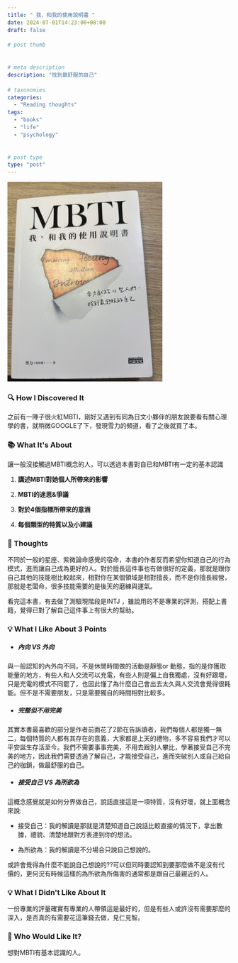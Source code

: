 ```yaml
---
title: " 我，和我的使用說明書 "
date: 2024-07-01T14:23:00+08:00
draft: false

# post thumb


# meta description
description: "找到最舒服的自己"

# taxonomies
categories: 
  - "Reading thoughts"
tags:
  - "books"
  - "life"
  - "psychology"
 

# post type
type: "post"
---
```



![](/images/book5.jpg)

### 🔍 How I Discovered It

之前有一陣子很火紅MBTI，剛好又遇到有同為日文小夥伴的朋友說要看有關心理學的書，就稍微GOOGLE了下，發現雪力的頻道，看了之後就買了本。

### 📚 What It's About

讓一般沒接觸過MBTI概念的人，可以透過本書對自已和MBTI有一定的基本認識

1. **講述MBTI對她個人所帶來的影響**

2. **MBTI的迷思&爭議**

3. **對於4個指標所帶來的意涵**

4. **每個類型的特質以及小建議**

### 🧠 Thoughts
不同於一般的星座、紫微論命感覺的宿命，本書的作者反而希望你知道自己的行為模式，進而讓自己成為更好的人。對於擅長這件事也有做很好的定義，那就是跟你自己其他的技能樹比較起來，相對你在某個領域是相對擅長，而不是你擅長經營，那就是老闆命，很多技能需要的是後天的磨練與運氣。

看完這本書，有去做了測驗現階段是INTJ ，雖說用的不是專業的評測，搭配上書籍，覺得已對了解自己這件事上有很大的幫助。

### 💡 What I Like About 3 Points
* ##### 內向 VS 外向
與一般認知的內外向不同，不是休閒時間做的活動是靜態or 動態，指的是你獲取能量的地方，有些人和人交流可以充電，有些人則是偏上自我獨處，沒有好跟壞，只是充電的模式不同罷了，也因此懂了為什麼自己會出去太久與人交流會覺得很耗能。但不是不需要朋友，只是需要獨自的時間相對比較多。

* ##### 完整但不用完美
其實本書最喜歡的部分是作者前面花了2節在告訴讀者，我們每個人都是獨一無二，每個特質的人都有其存在的意義，大家都是上天的禮物，多不容易我們才可以平安誕生存活至今。我們不需要事事完美，不用去跟別人攀比，學著接受自己不完美的地方，因此我們需要透過了解自己，才能接受自己，進而突破別人或自己給自己的枷鎖，做最舒服的自己。

* ##### 接受自己  VS  為所欲為
這概念感覺就是如何分界做自己，說話直接這是一項特質，沒有好壞，就上面概念來說:

* 接受自己：我的解讀是那就是清楚知道自己說話比較直接的情況下，拿出數據，禮貌、清楚地跟對方表達到你的想法。

* 為所欲為：我的解讀是不分場合只說自己想說的。

 或許會覺得為什麼不能說自己想說的??可以但同時要認知到要那麼做不是沒有代價的，更何況有時候這樣的為所欲為所傷害的通常都是跟自己最親近的人。

 ### 💡 What I Didn't Like About It
 一份專業的評量確實有專業的人帶領這是最好的，但是有些人或許沒有需要那麼的深入，是否真的有需要花這筆錢去做，見仁見智。

 ### 🥰 Who Would Like It?
 想對MBTI有基本認識的人。